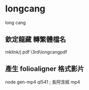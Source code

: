# longcang
long cang

## 欽定龍藏 轉繁體檔名
mklink/j pdf \3rd\longcangpdf

## 產生 folioaligner 格式影片

node gen-mp4 ql541  ; 長阿含經 mp4